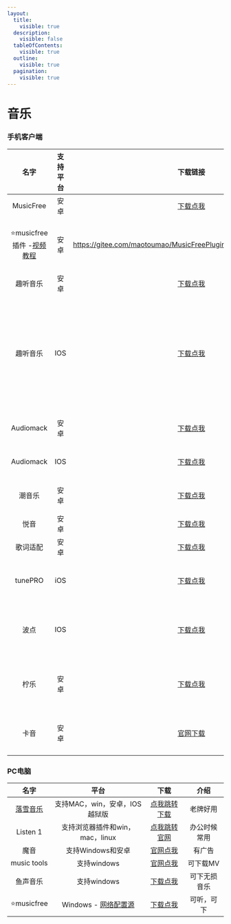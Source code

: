 ```yaml
---
layout:
  title:
    visible: true
  description:
    visible: false
  tableOfContents:
    visible: true
  outline:
    visible: true
  pagination:
    visible: true
---
```


# 音乐

### 手机客户端

|                                                                                                   名字                                                                                                   | 支持平台 |                                        下载链接                                       |           介绍          |
| :----------------------------------------------------------------------------------------------------------------------------------------------------------------------------------------------------: | :--: | :-------------------------------------------------------------------------------: | :-------------------: |
|                                                                                                MusicFree                                                                                               |  安卓  |                   [下载点我](https://aming.lanzouf.com/iP7jY0mk0sbc)                  |         非常nice        |
| ⭐musicfree插件 -[视频教程](https://wp.haoruan.cc/%E6%95%99%E7%A8%8B%E8%A7%86%E9%A2%91/%E8%A7%86%E9%A2%91%E6%95%99%E7%A8%8B/%E5%90%AC%E5%90%AC%E6%AD%8C-%20musicfree%E6%8F%92%E4%BB%B6%E7%94%A8%E6%B3%95.mp4) |  安卓  |        https://gitee.com/maotoumao/MusicFreePlugins/raw/master/plugins.json       |       进去复制地址栏链接       |
|                                                                                                  趣听音乐                                                                                                  |  安卓  |                   [下载点我](https://wwz.lanzout.com/s/qlisten1?w1)                   |                       |
|                                                                                                  趣听音乐                                                                                                  |  IOS |           [下载点我](https://apps.apple.com/cn/app/ai-builder/id6448982270)           | AI对话框输入，趣听音乐馆，点发送即可变身 |
|                                                                                                Audiomack                                                                                               |  安卓  |                   [下载点我](https://aming.lanzouf.com/iQE3h0ipfczg)                  |         海外音乐多         |
|                                                                                                Audiomack                                                                                               |  IOS | [下载点我](https://apps.apple.com/us/app/audiomack-stream-new-music/id921765888?l=zh) |         海外音乐多         |
|                                                                                                   潮音乐                                                                                                  |  安卓  |                   [下载点我](https://aming.lanzouv.com/i55cU09sbaji)                  |         无亮点，稳定        |
|                                                                                                   悦音                                                                                                   |  安卓  |                  [下载点我](https://afengkeji.lanzouo.com/b0d3ex31i)                  |          还可以          |
|                                                                                                  歌词适配                                                                                                  |  安卓  |                   [下载点我](https://aming.lanzouq.com/iTE1Lxf2n0d)                   |          老牌子          |
|                                                                                                 tunePRO                                                                                                |  iOS |                 [下载点我](https://apps.apple.com/cn/app/id1248262508)                |        界面丑，库还行        |
|                                                                                                   波点                                                                                                   |  IOS |                 [下载点我](https://apps.apple.com/cn/app/id1541981555)                |       歌全，但费电，正版       |
|                                                                                                   柠乐                                                                                                   |  安卓  |                   [下载点我](https://aming.lanzouf.com/ievR00s0rx8h)                  |       可听全网，可下无损       |
|                                                                                                   卡音                                                                                                   |  安卓  |                           [官网下载](http://music.ijanz.cn/)                          |         可听，可下载        |

### PC电脑

|                 名字                 |                                            平台                                           |                          下载                         |   介绍   |
| :--------------------------------: | :-------------------------------------------------------------------------------------: | :-------------------------------------------------: | :----: |
| [落雪音乐](https://lxmusic.toside.cn/) |                                   支持MAC，win，安卓，IOS越狱版                                   |    [点我跳转下载](https://aming.lanzouj.com/b05kgh3sf)    |  老牌好用  |
|              Listen 1              |                                  支持浏览器插件和win，mac，linux                                  |     [点我跳转官网](https://listen1.github.io/listen1/)    | 办公时候常用 |
|                 魔音                 |                                       支持Windows和安卓                                      |           [官网点我](http://morin.feiyu.vin/)           |   有广告  |
|             music tools            |                                        支持windows                                        | [官网点我](https://www.yijingying.com/html/musictools/) |  可下载MV |
|                鱼声音乐                |                                        支持windows                                        |    [下载点我](https://aming.lanzouf.com/ioHas0rxraxg)   | 可下无损音乐 |
|             ⭐musicfree             | Windows - [网络配置源](https://gitee.com/maotoumao/MusicFreePlugins/raw/master/plugins.json) |    [下载点我](https://aming.lanzouj.com/iYRRl13hzl8b)   |  可听，可下 |

